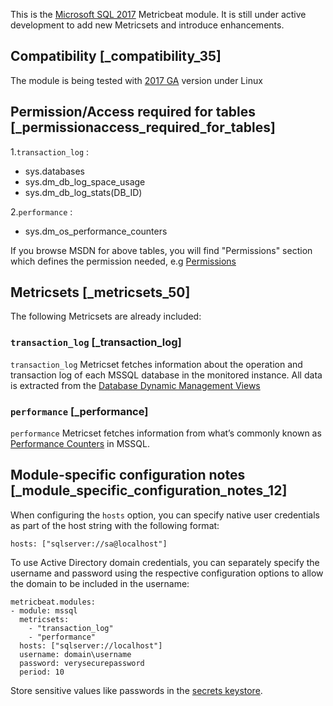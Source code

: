 This is the [Microsoft SQL 2017](https://www.microsoft.com/en-us/sql-server/sql-server-2017) Metricbeat module. It is still under active development to add new Metricsets and introduce enhancements.


## Compatibility [_compatibility_35]

The module is being tested with [2017 GA](https://hub.docker.com/r/microsoft/mssql-server-linux/) version under Linux


## Permission/Access required for tables [_permissionaccess_required_for_tables]

1.`transaction_log` :

* sys.databases
* sys.dm_db_log_space_usage
* sys.dm_db_log_stats(DB_ID)

2.`performance` :

* sys.dm_os_performance_counters

If you browse MSDN for above tables, you will find "Permissions" section which defines the permission needed, e.g [Permissions](https://docs.microsoft.com/en-us/sql/relational-databases/system-dynamic-management-views/sys-dm-db-log-space-usage-transact-sql?view=sql-server-ver15)


## Metricsets [_metricsets_50]

The following Metricsets are already included:


### `transaction_log` [_transaction_log]

`transaction_log` Metricset fetches information about the operation and transaction log of each MSSQL database in the monitored instance. All data is extracted from the [Database Dynamic Management Views](https://docs.microsoft.com/en-us/sql/relational-databases/system-dynamic-management-views/database-related-dynamic-management-views-transact-sql?view=sql-server-2017)


### `performance` [_performance]

`performance` Metricset fetches information from what’s commonly known as [Performance Counters](https://docs.microsoft.com/en-us/sql/relational-databases/system-dynamic-management-views/sys-dm-os-performance-counters-transact-sql?view=sql-server-2017) in MSSQL.


## Module-specific configuration notes [_module_specific_configuration_notes_12]

When configuring the `hosts` option, you can specify native user credentials as part of the host string with the following format:

```
hosts: ["sqlserver://sa@localhost"]
```

To use Active Directory domain credentials, you can separately specify the username and password using the respective configuration options to allow the domain to be included in the username:

```
metricbeat.modules:
- module: mssql
  metricsets:
    - "transaction_log"
    - "performance"
  hosts: ["sqlserver://localhost"]
  username: domain\username
  password: verysecurepassword
  period: 10
```

Store sensitive values like passwords in the [secrets keystore](/reference/metricbeat/keystore.md).
